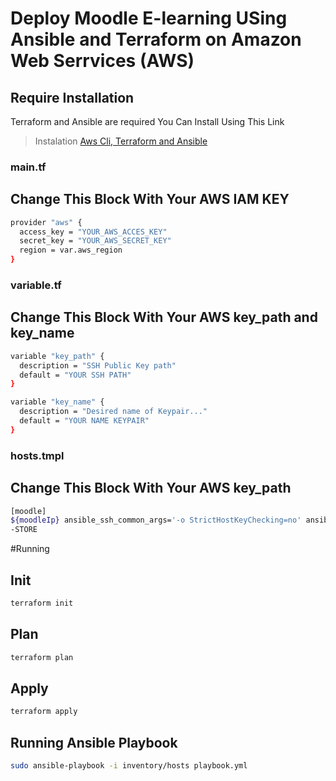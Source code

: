 # Deploy Moodle E-learning USing Ansible and Terraform on Amazon Web Serrvices (AWS)


## Require Installation
Terraform and Ansible are required
You Can Install Using This Link
> Instalation [Aws Cli, Terraform and Ansible ](https://github.com/santoadji21/install-terraform-awscli.git) 


### main.tf
## Change This Block With Your AWS IAM KEY
```sh
provider "aws" {
  access_key = "YOUR_AWS_ACCES_KEY"               
  secret_key = "YOUR_AWS_SECRET_KEY"
  region = var.aws_region
}
```

### variable.tf
## Change This Block With Your AWS key_path and key_name
```sh
variable "key_path" {
  description = "SSH Public Key path"
  default = "YOUR SSH PATH"
}

variable "key_name" {
  description = "Desired name of Keypair..."
  default = "YOUR NAME KEYPAIR"
}
```

### hosts.tmpl
## Change This Block With Your AWS key_path 
```sh
[moodle]
${moodleIp} ansible_ssh_common_args='-o StrictHostKeyChecking=no' ansible_user=ubuntu ansible_private_key_file=PATH_KEY
-STORE

```

#Running 

## Init 

```sh
terraform init
```

## Plan

```sh
terraform plan
```

## Apply

```sh
terraform apply
```


## Running Ansible Playbook
```sh
sudo ansible-playbook -i inventory/hosts playbook.yml
```
